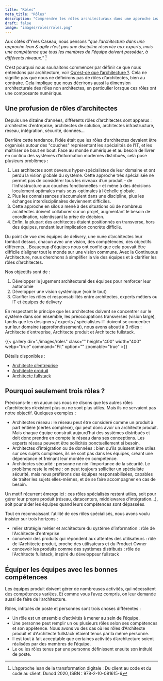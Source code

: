 ```yaml
---
title: "Rôles"
meta_title: "Rôles"
description: "Comprendre les rôles architecturaux dans une approche Lean & Agile centrée sur le produit et l’autonomie des équipes."
draft: false
image: "images/roles/roles.png"
---
```


Aux côtés d’Yves Caseau, nous pensons *"que l’architecture dans une approche lean & agile n’est pas une discipline réservée aux experts, mais une compétence que tous les membres de l’équipe doivent posséder, à différents niveaux."* [^1]

C’est pourquoi nous souhaitons commencer par définir ce que nous entendons par architecture, voir [Qu’est-ce que l’architecture ?](what-is-architecture). Cela ne signifie pas que nous ne définirons pas de rôles d’architectes, bien au contraire. Cela implique que nous décrirons aussi la dimension architecturale des rôles non architectes, en particulier lorsque ces rôles ont une composante numérique.

## Une profusion de rôles d’architectes

Depuis une dizaine d’années, différents rôles d’architectes sont apparus : architectes d’entreprise, architectes de solution, architectes infrastructure, réseau, intégration, sécurité, données...

Derrière cette tendance, l’idée était que les rôles d’architectes devaient être organisés autour des "couches" représentant les spécialités de l’IT, et les maîtriser de bout en bout. Face au monde numérique et au besoin de livrer en continu des systèmes d’information modernes distribués, cela pose plusieurs problèmes :

1. Les architectes sont devenus hyper-spécialistes de leur domaine et ont perdu la vision globale du système. Cette approche très spécialisée ne permet pas de considérer tous les niveaux d’un produit – de l’infrastructure aux couches fonctionnelles – et mène à des décisions localement optimales mais sous-optimales à l’échelle globale.
2. Plus les connaissances s’accumulent dans une discipline, plus les échanges interdisciplinaires deviennent difficiles.
3. Cette approche en silos a mené à des situations où de nombreux architectes doivent collaborer sur un projet, augmentant le besoin de coordination, ralentissant la prise de décision.
4. Enfin, la plupart des architectes étaient positionnés en transverse, hors des équipes, rendant leur implication concrète difficile.

Du point de vue des équipes de delivery, une nuée d’architectes leur tombait dessus, chacun avec une vision, des compétences, des objectifs différents... Beaucoup d’équipes nous ont confié que cela pouvait être difficile d’aligner tout le monde sur une vision commune. Avec la Continuous Architecture, nous cherchons à simplifier la vie des équipes et à clarifier les rôles d’architectes.

Nos objectifs sont de :

1. Développer le jugement architectural des équipes pour renforcer leur autonomie
2. Développer une vision systémique (voir le tout)
3. Clarifier les rôles et responsabilités entre architectes, experts métiers ou IT et équipes de delivery

En respectant le principe que les architectes doivent se concentrer sur le système dans son ensemble, les préoccupations transverses (vision large), tandis que les designers / experts / spécialistes IT doivent se concentrer sur leur domaine (approfondissement), nous avons abouti à 3 rôles : Architecte d’entreprise, Architecte produit et Architecte fullstack.

{{< gallery dir="./images/roles" class="" height="400" width="400" webp="true" command="Fit" option="" zoomable="true" >}}

Détails disponibles :

* [Architecte d’entreprise](enterprise-architect)
* [Architecte produit](product-architect)
* [Architecte fullstack](fullstack-architect)

## Pourquoi seulement trois rôles ?

Précisons-le : en aucun cas nous ne disons que les autres rôles d’architectes n’existent plus ou ne sont plus utiles. Mais ils ne servaient pas notre objectif. Quelques exemples :

* Architectes réseau : le réseau peut être considéré comme un produit à part entière (certes complexe), qui peut donc avoir un architecte produit. Mais chaque équipe construit aujourd’hui des systèmes distribués et doit donc prendre en compte le réseau dans ses conceptions. Les experts réseau peuvent être sollicités ponctuellement si besoin.
* Architectes d’intégration ou de données : bien qu’ils puissent être utiles sur ces sujets complexes, ils ne sont pas dans les équipes, créant une dépendance et freinant leur montée en compétence.
* Architectes sécurité : personne ne nie l’importance de la sécurité. Le problème reste le même : on peut toujours solliciter un spécialiste sécurité, mais nous préférons des équipes responsabilisées, capables de traiter les sujets elles-mêmes, et de se faire accompagner en cas de besoin.

Un motif récurrent émerge ici : ces rôles spécialisés restent utiles, soit pour gérer leur propre produit (réseau, datacenters, middlewares d’intégration...), soit pour aider les équipes quand leurs compétences sont dépassées.

Tout en reconnaissant l’utilité de ces rôles spécialisés, nous avons voulu insister sur trois horizons :

* relier stratégie métier et architecture du système d’information : rôle de l’Architecte d’entreprise
* concevoir des produits qui répondent aux attentes des utilisateurs : rôle de l’Architecte produit, proche des utilisateurs et du Product Owner
* concevoir les produits comme des systèmes distribués : rôle de l’Architecte fullstack, inspiré du développeur fullstack

## Équiper les équipes avec les bonnes compétences

Les équipes produit doivent gérer de nombreuses activités, qui nécessitent des compétences variées. Et comme vous l’avez compris, on leur demande aussi de faire de l’architecture.

Rôles, intitulés de poste et personnes sont trois choses différentes :

* Un rôle est un ensemble d’activités à mener au sein de l’équipe.
* Une personne peut remplir un ou plusieurs rôles selon ses compétences et son appétence. Nous avons vu des cas où les rôles d’Architecte produit et d’Architecte fullstack étaient tenus par la même personne.
* Il est tout à fait acceptable que certaines activités d’architecture soient réalisées par des membres de l’équipe.
* Le ou les rôles tenus par une personne définissent ensuite son intitulé de poste.

[^1]: L’approche lean de la transformation digitale : Du client au code et du code au client, Dunod 2020, ISBN : 978-2-10-081615-6
